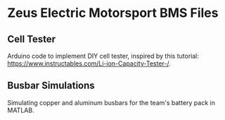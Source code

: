 # Zeus Electric Motorsport BMS Files

## Cell Tester
Arduino code to implement DIY cell tester, inspired by this tutorial: https://www.instructables.com/Li-ion-Capacity-Tester-/.

## Busbar Simulations
Simulating copper and aluminum busbars for the team's battery pack in MATLAB.
